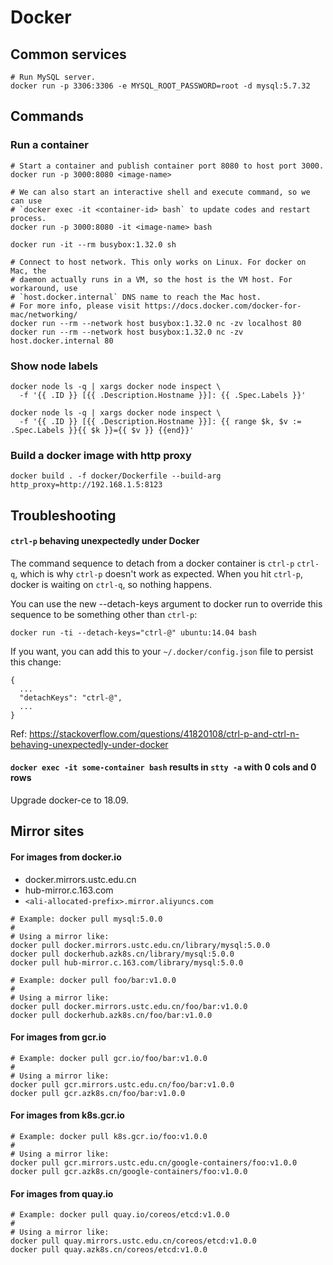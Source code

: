 # Docker

## Common services

```
# Run MySQL server.
docker run -p 3306:3306 -e MYSQL_ROOT_PASSWORD=root -d mysql:5.7.32
```

## Commands

### Run a container

```
# Start a container and publish container port 8080 to host port 3000.
docker run -p 3000:8080 <image-name>

# We can also start an interactive shell and execute command, so we can use
# `docker exec -it <container-id> bash` to update codes and restart process.
docker run -p 3000:8080 -it <image-name> bash

docker run -it --rm busybox:1.32.0 sh

# Connect to host network. This only works on Linux. For docker on Mac, the
# daemon actually runs in a VM, so the host is the VM host. For workaround, use
# `host.docker.internal` DNS name to reach the Mac host.
# For more info, please visit https://docs.docker.com/docker-for-mac/networking/
docker run --rm --network host busybox:1.32.0 nc -zv localhost 80
docker run --rm --network host busybox:1.32.0 nc -zv host.docker.internal 80
```

### Show node labels

```
docker node ls -q | xargs docker node inspect \
  -f '{{ .ID }} [{{ .Description.Hostname }}]: {{ .Spec.Labels }}'

docker node ls -q | xargs docker node inspect \
  -f '{{ .ID }} [{{ .Description.Hostname }}]: {{ range $k, $v := .Spec.Labels }}{{ $k }}={{ $v }} {{end}}'
```

### Build a docker image with http proxy

```
docker build . -f docker/Dockerfile --build-arg http_proxy=http://192.168.1.5:8123
```

## Troubleshooting

#### `ctrl-p` behaving unexpectedly under Docker

The command sequence to detach from a docker container is `ctrl-p` `ctrl-q`,
which is why `ctrl-p` doesn't work as expected. When you hit `ctrl-p`, docker is
waiting on `ctrl-q`, so nothing happens.

You can use the new --detach-keys argument to docker run to override this
sequence to be something other than `ctrl-p`:

```
docker run -ti --detach-keys="ctrl-@" ubuntu:14.04 bash
```

If you want, you can add this to your `~/.docker/config.json` file to persist
this change:

```
{
  ...
  "detachKeys": "ctrl-@",
  ...
}
```

Ref: https://stackoverflow.com/questions/41820108/ctrl-p-and-ctrl-n-behaving-unexpectedly-under-docker

#### `docker exec -it some-container bash` results in `stty -a` with 0 cols and 0 rows

Upgrade docker-ce to 18.09.

## Mirror sites

#### For images from docker.io

* docker.mirrors.ustc.edu.cn
* hub-mirror.c.163.com
* `<ali-allocated-prefix>.mirror.aliyuncs.com`

```
# Example: docker pull mysql:5.0.0
#
# Using a mirror like:
docker pull docker.mirrors.ustc.edu.cn/library/mysql:5.0.0
docker pull dockerhub.azk8s.cn/library/mysql:5.0.0
docker pull hub-mirror.c.163.com/library/mysql:5.0.0

# Example: docker pull foo/bar:v1.0.0
#
# Using a mirror like:
docker pull docker.mirrors.ustc.edu.cn/foo/bar:v1.0.0
docker pull dockerhub.azk8s.cn/foo/bar:v1.0.0
```

#### For images from gcr.io

```
# Example: docker pull gcr.io/foo/bar:v1.0.0
#
# Using a mirror like:
docker pull gcr.mirrors.ustc.edu.cn/foo/bar:v1.0.0
docker pull gcr.azk8s.cn/foo/bar:v1.0.0
```

#### For images from k8s.gcr.io

```
# Example: docker pull k8s.gcr.io/foo:v1.0.0
#
# Using a mirror like:
docker pull gcr.mirrors.ustc.edu.cn/google-containers/foo:v1.0.0
docker pull gcr.azk8s.cn/google-containers/foo:v1.0.0
```

#### For images from quay.io

```
# Example: docker pull quay.io/coreos/etcd:v1.0.0
#
# Using a mirror like:
docker pull quay.mirrors.ustc.edu.cn/coreos/etcd:v1.0.0
docker pull quay.azk8s.cn/coreos/etcd:v1.0.0
```
